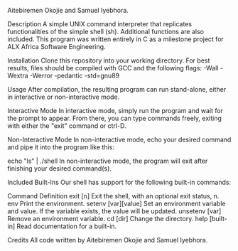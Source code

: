 Aitebiremen Okojie and Samuel Iyebhora.

Description
A simple UNIX command interpreter that replicates functionalities of the simple shell (sh). Additional functions are also included. This program was written entirely in C as a milestone project for ALX Africa Software Engineering.

Installation
Clone this repository into your working directory. For best results, files should be compiled with GCC and the following flags: -Wall -Wextra -Werror -pedantic -std=gnu89

Usage
After compilation, the resulting program can run stand-alone, either in interactive or non-interactive mode.

Interactive Mode
In interactive mode, simply run the program and wait for the prompt to appear. From there, you can type commands freely, exiting with either the "exit" command or ctrl-D.

Non-Interactive Mode
In non-interactive mode, echo your desired command and pipe it into the program like this:

echo "ls" | ./shell
In non-interactive mode, the program will exit after finishing your desired command(s).

Included Built-Ins
Our shell has support for the following built-in commands:

Command	Definition
exit [n]	Exit the shell, with an optional exit status, n.
env	Print the environment.
setenv [var][value]	Set an environment variable and value. If the variable exists, the value will be updated.
unsetenv [var]	Remove an environment variable.
cd [dir]	Change the directory.
help [built-in]	Read documentation for a built-in.

Credits
All code written by Aitebiremen Okojie and Samuel Iyebhora.
